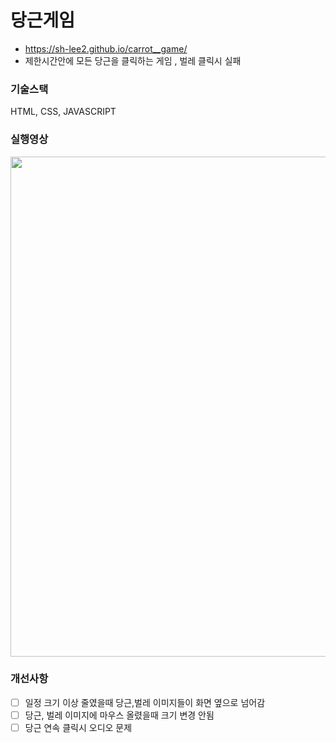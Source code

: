 # 당근게임 
- https://sh-lee2.github.io/carrot__game/
- 제한시간안에 모든 당근을 클릭하는 게임 , 벌레 클릭시 실패

### 기술스택
HTML, CSS, JAVASCRIPT

### 실행영상
<img src="https://user-images.githubusercontent.com/59095793/132758788-9922433c-14b1-41e1-9195-71d0c83fa935.gif" width="800" height="800">

### 개선사항
- [ ] 일정 크기 이상 줄였을때 당근,벌레 이미지들이 화면 옆으로 넘어감
- [ ] 당근, 벌레 이미지에 마우스 올렸을때 크기 변경 안됨
- [ ] 당근 연속 클릭시 오디오 문제
